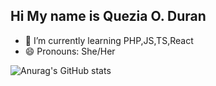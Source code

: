 ## Hi My name is Quezia O. Duran



- 🌱 I’m currently learning PHP,JS,TS,React
- 😄 Pronouns: She/Her

![Anurag's GitHub stats](https://github-readme-stats.vercel.app/api?username=Zia3k4&show_icons=true&theme=radical)
